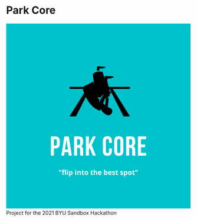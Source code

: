 # Park Core
![Park Core Icon](/resources/park-core-icon.png)
Project for the 2021 BYU Sandbox Hackathon
